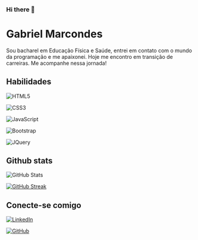 ### Hi there 👋
# Gabriel Marcondes
Sou bacharel em Educação Física e Saúde, entrei em contato com o mundo da programação e me apaixonei. Hoje me encontro em transição de carreiras. Me acompanhe nessa jornada!

## Habilidades
![HTML5](https://img.shields.io/badge/HTML5-000?style=for-the-badge&logo=html5)

![CSS3](https://img.shields.io/badge/CSS3-000?style=for-the-badge&logo=css3&logoColor=264CE4)

![JavaScript](https://img.shields.io/badge/JavaScript-000?style=for-the-badge&logo=javascript)

![Bootstrap](https://img.shields.io/badge/Bootstrap-000?style=for-the-badge&logo=bootstrap)

![JQuery](https://img.shields.io/badge/Jquery-000?style=for-the-badge&logo=jquery)


## Github stats
![GitHub Stats](https://github-readme-stats.vercel.app/api?username=SEUUSERNAME&theme=transparent&bg_color=000&border_color=30A3DC&show_icons=true&icon_color=30A3DC&title_color=E94D5F&text_color=FFF)

[![GitHub Streak](https://streak-stats.demolab.com/?user=SEUUSERNAME&theme=bear&background=000&border=30A3DC&dates=FFF)](https://git.io/streak-stats)



## Conecte-se comigo
[![LinkedIn](https://img.shields.io/badge/LinkedIn-000?style=for-the-badge&logo=linkedin&logoColor=0E76A8)](https://www.linkedin.com/in/gabriel-marcondes-ribeiro/)

[![GitHub](https://img.shields.io/badge/GitHub-000?style=for-the-badge&logo=github&logoColor=white)](https://github.com/gabrielMFCR)
<!--
**gabrielMFCR/gabrielMFCR** is a ✨ _special_ ✨ repository because its `README.md` (this file) appears on your GitHub profile.

